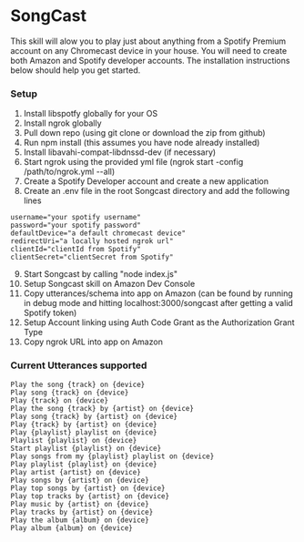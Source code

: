 # SongCast
This skill will alow you to play just about anything from a Spotify Premium account on any Chromecast device in your house. You will need to create both Amazon and Spotify developer accounts. The installation instructions below should help you get started.

### Setup
1. Install libspotfy globally for your OS
2. Install ngrok globally
3. Pull down repo (using git clone or download the zip from github)
4. Run npm install (this assumes you have node already installed)
5. Install libavahi-compat-libdnssd-dev (if necessary)
6. Start ngrok using the provided yml file (ngrok start -config /path/to/ngrok.yml --all)
7. Create a Spotify Developer account and create a new application
8. Create an .env file in the root Songcast directory and add the following lines
```
username="your spotify username"
password="your spotify password"
defaultDevice="a default chromecast device"
redirectUri="a locally hosted ngrok url"
clientId="clientId from Spotify"
clientSecret="clientSecret from Spotify"
```
9. Start Songcast by calling "node index.js"
10. Setup Songcast skill on Amazon Dev Console
11. Copy utterances/schema into app on Amazon (can be found by running in debug mode and hitting localhost:3000/songcast after getting a valid Spotify token)
12. Setup Account linking using Auth Code Grant as the Authorization Grant Type
13. Copy ngrok URL into app on Amazon

### Current Utterances supported
```
Play the song {track} on {device}
Play song {track} on {device}
Play {track} on {device}
Play the song {track} by {artist} on {device}
Play song {track} by {artist} on {device}
Play {track} by {artist} on {device}
Play {playlist} playlist on {device}
Playlist {playlist} on {device}
Start playlist {playlist} on {device}
Play songs from my {playlist} playlist on {device}
Play playlist {playlist} on {device}
Play artist {artist} on {device}
Play songs by {artist} on {device}
Play top songs by {artist} on {device}
Play top tracks by {artist} on {device}
Play music by {artist} on {device}
Play tracks by {artist} on {device}
Play the album {album} on {device}
Play album {album} on {device}
```